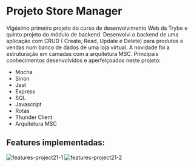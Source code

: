 # Projeto Store Manager #

Vigésimo primeiro projeto do curso de desenvolvimento Web da Trybe e quinto projeto do módulo de backend. Desenvolvi o backend de uma aplicação com CRUD ( Create, Read, Update e Delete) para produtos e vendas num banco de dados de uma loja virtual. A novidade foi a estruturação em camadas com a arquitetura MSC. Principais conhecimentos desenvolvidos e aperfeiçoados neste projeto: 

- Mocha
- Sinon
- Jest
- Express
- SQL
- Javascript
- Rotas 
- Thunder Client
- Arquitetura MSC

## Features implementadas: ##

![features-project21-1](https://github.com/gabrielaguiardantas/project-store-manager/assets/110852595/ec417804-6a47-4fa3-b6d8-5f9127f6af94)
![features-project21-2](https://github.com/gabrielaguiardantas/project-store-manager/assets/110852595/e9d18109-db5d-4e8a-84f1-98983733ba03)
